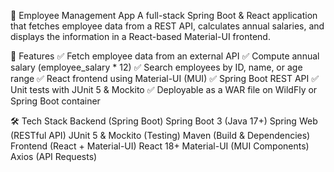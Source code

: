 📘 Employee Management App
A full-stack Spring Boot & React application that fetches employee data from a REST API, calculates annual salaries, and displays the information in a React-based Material-UI frontend.

📌 Features
✅ Fetch employee data from an external API
✅ Compute annual salary (employee_salary * 12)
✅ Search employees by ID, name, or age range
✅ React frontend using Material-UI (MUI)
✅ Spring Boot REST API
✅ Unit tests with JUnit 5 & Mockito
✅ Deployable as a WAR file on WildFly or Spring Boot container

🛠️ Tech Stack
Backend (Spring Boot)
Spring Boot 3 (Java 17+)
Spring Web (RESTful API)
JUnit 5 & Mockito (Testing)
Maven (Build & Dependencies)
Frontend (React + Material-UI)
React 18+
Material-UI (MUI Components)
Axios (API Requests)
